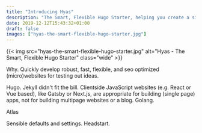 ```yaml
---
title: "Introducing Hyas"
description: "The Smart, Flexible Hugo Starter, helping you create a site that is performant, accessible, and optimized for search engine results ranking."
date: 2019-12-12T15:43:32+01:00
draft: false
images: ["hyas-the-smart-flexible-hugo-starter.jpg"]
---
```


{{< img src="hyas-the-smart-flexible-hugo-starter.jpg" alt="Hyas - The Smart, Flexible Hugo Starter" class="wide" >}}

Why. Quickly develop robust, fast, flexible, and seo optimized (micro)websites for testing out ideas.

Hugo. Jekyll didn't fit the bill. Clientside JavaScript websites (e.g. React or Vue based), like Gatsby or Next.js, are appropriate for building (single page) apps, not for building multipage websites or a blog. Golang.

Atlas

Sensible defaults and settings. Headstart.